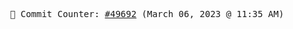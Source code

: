 <p align="center">
    <samp>
        📮 Commit Counter: <a href="https://github.com/Javascript-void0/Javascript-void0/commits/main">#49692</a> (March 06, 2023 @ 11:35 AM)
    </samp>
</p>